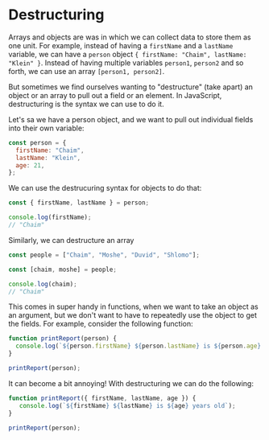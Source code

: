 # Destructuring

Arrays and objects are was in which we can collect data to store them as one unit. For example, instead of having a `firstName` and a `lastName` variable, we can have a `person` object `{ firstName: "Chaim", lastName: "Klein" }`. Instead of having multiple variables `person1`, `person2` and so forth, we can use an array `[person1, person2]`.

But sometimes we find ourselves wanting to "destructure" (take apart) an object or an array to pull out a field or an element. In JavaScript, destructuring is the syntax we can use to do it.

Let's sa we have a person object, and we want to pull out individual fields into their own variable:

```javascript
const person = {
  firstName: "Chaim",
  lastName: "Klein",
  age: 21,
};
```

We can use the destrucuring syntax for objects to do that:

```javascript
const { firstName, lastName } = person;

console.log(firstName);
// "Chaim"
```

Similarly, we can destructure an array

```javascript
const people = ["Chaim", "Moshe", "Duvid", "Shlomo"];

const [chaim, moshe] = people;

console.log(chaim);
// "Chaim"
```

This comes in super handy in functions, when we want to take an object as an argument, but we don't want to have to repeatedly use the object to get the fields. For example, consider the following function:

```javascript
function printReport(person) {
  console.log(`${person.firstName} ${person.lastName} is ${person.age} years old`);
}

printReport(person);
```

It can become a bit annoying! With destructuring we can do the following:

```javascript
function printReport({ firstName, lastName, age }) {
   console.log(`${firstName} ${lastName} is ${age} years old`);
}

printReport(person);
```
